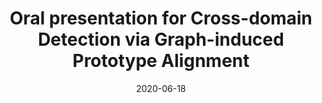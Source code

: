 ---
title: "Oral presentation for Cross-domain Detection via Graph-induced Prototype Alignment"
collection: talks
type: "Oral presentation"
permalink: /talks/cvpr2020_detection
venue: "CVPR"
date: 2020-06-18
location: "Washington, USA"
excerpt: 'This is a remote talk on the CVPR 2020 conference. In this work, we propose a Graph-induced Prototype Alignment (GPA) framework to align source and target domain for cross-domain detection tasks.'
videourl: https://drive.google.com/file/d/1qzn1Rlzdqy8ULuBoIGMIoK7e_YrsQIpw/view?usp=sharing
slideurl: https://drive.google.com/file/d/1thoPpqOULbqy9SJJXQaYH7IoRgfsUWiG/view?usp=sharing
---
